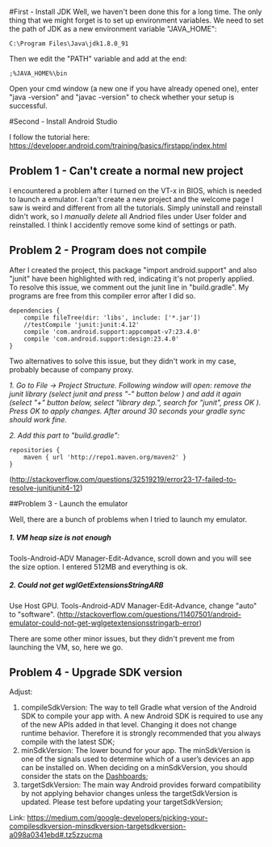 #First - Install JDK
Well, we haven't been done this for a long time. The only thing that we might forget is to set up environment variables. We need to set the path of JDK as a new environment variable "JAVA_HOME":
```
C:\Program Files\Java\jdk1.8.0_91
```

Then we edit the "PATH" variable and add at the end:
```
;%JAVA_HOME%\bin
```
Open your cmd window (a new one if you have already opened one), enter "java -version" and "javac -version" to check whether your setup is successful.


#Second - Install Android Studio

I follow the tutorial here:
https://developer.android.com/training/basics/firstapp/index.html

## Problem 1 - Can't create a normal new project
I encountered a problem after I turned on the VT-x in BIOS, which is needed to launch a emulator. I can't create a new project and the welcome page I saw is weird and different from all the tutorials. Simply uninstall and reinstall didn't work, so I *manually delete* all Andriod files under User folder and reinstalled. I think I accidently remove some kind of settings or path. 

## Problem 2 - Program does not compile
After I created the project, this package "import android.support" and also "junit" have been highlighted with red, indicating it's not properly applied. To resolve this issue, we comment out the junit line in "build.gradle". My programs are free from this compiler error after I did so. 
```
dependencies {
    compile fileTree(dir: 'libs', include: ['*.jar'])
    //testCompile 'junit:junit:4.12'
    compile 'com.android.support:appcompat-v7:23.4.0'
    compile 'com.android.support:design:23.4.0'
}
```
Two alternatives to solve this issue, but they didn't work in my case, probably because of company proxy.

*1. Go to File -> Project Structure. Following window will open: remove the junit library (select junit and press "-" button below ) and add it again (select "+" button below, select "library dep.", search for "junit", press OK ). Press OK to apply changes. After around 30 seconds your gradle sync should work fine.*

*2. Add this part to "build.gradle":*
```
repositories {
    maven { url 'http://repo1.maven.org/maven2' }
}
```
(http://stackoverflow.com/questions/32519219/error23-17-failed-to-resolve-junitjunit4-12)

##Problem 3 - Launch the emulator

Well, there are a bunch of problems when I tried to launch my emulator.
##### 1. VM heap size is not enough
Tools-Android-ADV Manager-Edit-Advance, scroll down and you will see the size option. I entered 512MB and everything is ok.

##### 2. Could not get wglGetExtensionsStringARB
Use Host GPU. Tools-Android-ADV Manager-Edit-Advance, change "auto" to "software".
(http://stackoverflow.com/questions/11407501/android-emulator-could-not-get-wglgetextensionsstringarb-error)

There are some other minor issues, but they didn't prevent me from launching the VM, so, here we go.

## Problem 4 - Upgrade SDK version
Adjust:  
1. compileSdkVersion: The way to tell Gradle what version of the Android SDK to compile your app with. A new Android SDK is required to use any of the new APIs added in that level. Changing it does not change runtime behavior. Therefore it is strongly recommended that you always compile with the latest SDK;  
2. minSdkVersion: The lower bound for your app. The minSdkVersion is one of the signals used to determine which of a user’s devices an app can be installed on. When deciding on a minSdkVersion, you should consider the stats on the [Dashboards](https://developer.android.com/about/dashboards/index.html);  
3. targetSdkVersion: The main way Android provides forward compatibility by not applying behavior changes unless the targetSdkVersion is updated. Please test before updating your targetSdkVersion;  

Link: https://medium.com/google-developers/picking-your-compilesdkversion-minsdkversion-targetsdkversion-a098a0341ebd#.tz5zzucma

